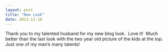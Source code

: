 ```yaml
---
layout: post
title: "New Look"
date: 2012-11-18
---
```


<p>Thank you to my talented husband for my new blog look.&#160; Love it!&#160; Much better than the last look with the two year old picture of the kids at the top.&#160; Just one of my man’s many talents!</p>
